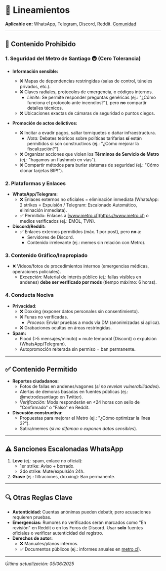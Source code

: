 # 📜 Lineamientos  

**Aplicable en:** WhatsApp, Telegram, Discord, Reddit. [Comunidad](https://miniurl.cl/comunidadmetrostgo)  

---

## 🚫 Contenido Prohibido  

### 1. Seguridad del Metro de Santiago 🚇 (Cero Tolerancia)  
- **Información sensible:**  
  - ❌ Mapas de dependencias restringidas (salas de control, túneles privados, etc.).  
  - ❌ Claves radiales, protocolos de emergencia, o códigos internos.  
    - *Límite:* Se permite responder preguntas genéricas (ej.: "¿Cómo funciona el protocolo ante incendios?"), pero **no** compartir detalles técnicos.  
  - ❌ Ubicaciones exactas de cámaras de seguridad o puntos ciegos.  
  
- **Promoción de actos delictivos:**  
  - ❌ Incitar a evadir pagos, saltar torniquetes o dañar infraestructura.  
    - *Nota:* Debates teóricos sobre políticas tarifarias **sí** están permitidos si son constructivos (ej.: "¿Cómo mejorar la fiscalización?").  
  - ❌ Organizar acciones que violen los **Términos de Servicio de Metro** (ej.: "hagamos un flashmob en vías").  
  - ❌ Compartir métodos para burlar sistemas de seguridad (ej.: "Cómo clonar tarjetas BIP!").  

### 2. Plataformas y Enlaces  
- **WhatsApp/Telegram:**  
  - ❌ Enlaces externos no oficiales = eliminación inmediata (WhatsApp: 2 strikes = Expulsión / Telegram: Escalonado Automático, eliminación inmediata).  
  - ✅ Permitido: Enlaces a [www.metro.cl](https://www.metro.cl) o medios verificados (ej.: EMOL, TVN).  
- **Discord/Reddit:**  
  - ✅ Enlaces externos permitidos (máx. 1 por post), pero **no** a:  
    - Servidores de Discord.  
    - Contenido irrelevante (ej.: memes sin relación con Metro).  

### 3. Contenido Gráfico/Inapropiado  
- ❌ Videos/fotos de procedimientos internos (emergencias médicas, operaciones policiales).  
  - *Excepción:* Material de interés público (ej.: fallas visibles en andenes) **debe ser verificado por mods** (tiempo máximo: 6 horas).  

### 4. Conducta Nociva  
- **Privacidad:**  
  - ❌ Doxxing (exponer datos personales sin consentimiento).  
  - ❌ Funas no verificadas.  
    - *Proceso:* Enviar pruebas a mods vía DM (anonimizadas si aplica).  
  - ❌ Grabaciones ocultas en áreas restringidas.  
- **Spam:**  
  - Flood (>5 mensajes/minuto) = mute temporal (Discord) o expulsión (WhatsApp/Telegram).  
  - Autopromoción reiterada sin permiso = ban permanente.  

---

## ✅ Contenido Permitido  
- **Reportes ciudadanos:**  
  - Fotos de fallas en andenes/vagones (*si no revelan vulnerabilidades*).  
  - Alertas de demoras basadas en fuentes públicas (ej.: @metrodesantiago en Twitter).  
  - *Verificación:* Mods responderán en <24 horas con sello de "Confirmado" o "Falso" en Reddit.  
- **Discusión constructiva:**  
  - Propuestas para mejorar el Metro (ej.: "¿Cómo optimizar la línea 3?").  
  - Satira/memes (*si no difaman o exponen datos sensibles*).  

---

## ⚠️ Sanciones Escalonadas WhatsApp 
1. **Leve** (ej.: spam, enlace no oficial):  
   - 1er strike: Aviso + borrado.  
   - 2do strike: Mute/expulsión 24h.  
2. **Grave** (ej.: filtraciones, doxxing): Ban permanente. 

---

## 🔍 Otras Reglas Clave  
- **Autenticidad:** Cuentas anónimas pueden debatir, pero acusaciones requieren pruebas.  
- **Emergencias:** Rumores no verificados serán marcados como "En revisión" en Reddit o en los Foros de Discord. Usar **solo** fuentes oficiales o verificar autenticidad del registro.  
- **Derechos de autor:**  
  - ❌ Manuales/planos internos.  
  - ✅ Documentos públicos (ej.: informes anuales en [metro.cl](https://www.metro.cl)).  

---

*Última actualización: 05/06/2025*  
